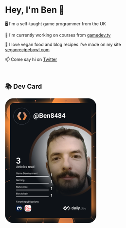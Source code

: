 <h1>Hey, I'm Ben 👋</h1>
<p>🖥 I'm a self-taught game programmer from the UK</p>
<p>🌱 I'm currently working on courses from <a href="https://www.gamedev.tv">gamedev.tv</a></p>
<p>🍏 I love vegan food and blog recipes I've made on my site <a href="https://veganrecipebowl.com" target="blank">veganrecipebowl.com</a></p>
<p>📫 Come say hi on <a href="https://twitter.com/game_dev_ben" target="blank">Twitter</a></p>
<br>

<h2>📚 Dev Card</h2>
<a href="https://app.daily.dev/DailyDevTips"><img src="https://github.com/Ben8484/Ben8484/blob/main/devcard.svg" width="300" alt="Benjamin Hardy's Dev Card"/></a>


